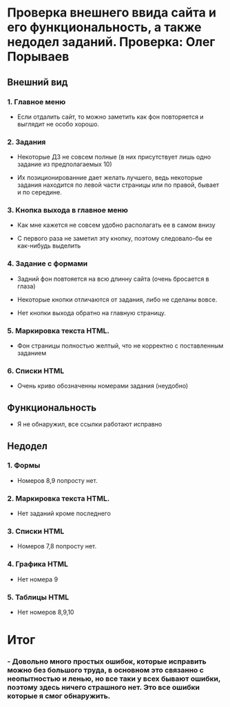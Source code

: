 # Проверка внешнего ввида сайта и его функциональность, а также недодел заданий. Проверка: Олег Порываев

## Внешний вид

### 1. Главное меню
- Если отдалить сайт, то можно заметить как фон повторяется и выглядит не особо хорошо.

### 2. Задания
- Некоторые ДЗ не совсем полные (в них присутствует лишь одно задание из предполагаемых 10)

- Их позиционированние дает желать лучшего, ведь некоторые задания находится по левой части страницы или по правой, бывает и по середине.

### 3. Кнопка выхода в главное меню
- Как мне кажется не совсем удобно располагать ее в самом внизу

- С первого раза не заметил эту кнопку, поэтому следовало-бы ее как-нибудь выделить

### 4. Задание с формами
- Задний фон повтояется на всю длинну сайта (очень бросается в глаза)

- Некоторые кнопки отличаются от задания, либо не сделаны вовсе.

- Нет кнопки выхода обратно на главную страницу.

### 5. Маркировка текста HTML.
- Фон страницы полностью желтый, что не корректно с поставленным заданием

### 6. Списки HTML
- Очень криво обозначенны номерами задания (неудобно)
## Функциональность

- Я не обнаружил, все ссылки работают исправно

## Недодел

### 1. Формы

- Номеров 8,9 попросту нет.

### 2. Маркировка текста HTML.
- Нет заданий кроме последнего

### 3. Списки HTML
- Номеров 7,8 попросту нет.

### 4. Графика HTML
- Нет номера 9 

### 5. Таблицы HTML
- Нет номеров 8,9,10

# Итог
### - Довольно много простых ошибок, которые исправить можно без большого труда, в основном это связанно с неопытностью и ленью, но все таки у всех бывают ошибки, поэтому здесь ничего страшного нет. Это все ошибки которые я смог обнаружить.
